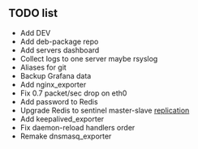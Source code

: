 ## TODO list

- Add DEV
- Add deb-package repo
- Add servers dashboard
- Collect logs to one server maybe rsyslog
- Aliases for git
- Backup Grafana data
- Add nginx_exporter
- Fix 0.7 packet/sec drop on eth0
- Add password to Redis
- Upgrade Redis to sentinel master-slave [replication](https://rtfm.co.ua/redis-replikaciya-chast-2-master-slave-replikaciya-i-redis-sentinel/)
- Add keepalived_exporter
- Fix daemon-reload handlers order
- Remake dnsmasq_exporter
